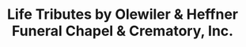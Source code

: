 ---
title: "Life Tributes by Olewiler & Heffner Funeral Chapel & Crematory, Inc."
url: /red-lion/life-tributes-by-olewiler-and-heffner-funeral-chapel-and-crematory-inc/
shop: funeral directors
---